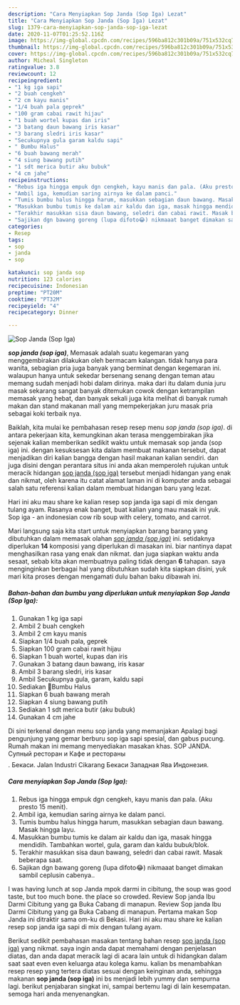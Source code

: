 ```yaml
---
description: "Cara Menyiapkan Sop Janda (Sop Iga) Lezat"
title: "Cara Menyiapkan Sop Janda (Sop Iga) Lezat"
slug: 1379-cara-menyiapkan-sop-janda-sop-iga-lezat
date: 2020-11-07T01:25:52.116Z
image: https://img-global.cpcdn.com/recipes/596ba812c301b09a/751x532cq70/sop-janda-sop-iga-foto-resep-utama.jpg
thumbnail: https://img-global.cpcdn.com/recipes/596ba812c301b09a/751x532cq70/sop-janda-sop-iga-foto-resep-utama.jpg
cover: https://img-global.cpcdn.com/recipes/596ba812c301b09a/751x532cq70/sop-janda-sop-iga-foto-resep-utama.jpg
author: Micheal Singleton
ratingvalue: 3.8
reviewcount: 12
recipeingredient:
- "1 kg iga sapi"
- "2 buah cengkeh"
- "2 cm kayu manis"
- "1/4 buah pala geprek"
- "100 gram cabai rawit hijau"
- "1 buah wortel kupas dan iris"
- "3 batang daun bawang iris kasar"
- "3 barang sledri iris kasar"
- "Secukupnya gula garam kaldu sapi"
- " Bumbu Halus"
- "6 buah bawang merah"
- "4 siung bawang putih"
- "1 sdt merica butir aku bubuk"
- "4 cm jahe"
recipeinstructions:
- "Rebus iga hingga empuk dgn cengkeh, kayu manis dan pala. (Aku presto 15 menit)."
- "Ambil iga, kemudian saring airnya ke dalam panci."
- "Tumis bumbu halus hingga harum, masukkan sebagian daun bawang. Masak hingga layu."
- "Masukkan bumbu tumis ke dalam air kaldu dan iga, masak hingga mendidih. Tambahkan wortel, gula, garam dan kaldu bubuk/blok."
- "Terakhir masukkan sisa daun bawang, seledri dan cabai rawit. Masak beberapa saat."
- "Sajikan dgn bawang goreng (lupa difoto😂) nikmaaat banget dimakan sambil ceplusin cabenya.."
categories:
- Resep
tags:
- sop
- janda
- sop

katakunci: sop janda sop 
nutrition: 123 calories
recipecuisine: Indonesian
preptime: "PT20M"
cooktime: "PT32M"
recipeyield: "4"
recipecategory: Dinner

---
```



![Sop Janda (Sop Iga)](https://img-global.cpcdn.com/recipes/596ba812c301b09a/751x532cq70/sop-janda-sop-iga-foto-resep-utama.jpg)

<b><i>sop janda (sop iga)</i></b>, Memasak adalah suatu kegemaran yang menggembirakan dilakukan oleh bermacam kalangan. tidak hanya para wanita, sebagian pria juga banyak yang berminat dengan kegemaran ini. walaupun hanya untuk sekedar bersenang senang dengan teman atau memang sudah menjadi hobi dalam dirinya. maka dari itu dalam dunia juru masak sekarang sangat banyak ditemukan cowok dengan ketrampilan memasak yang hebat, dan banyak sekali juga kita melihat di banyak rumah makan dan stand makanan mall yang mempekerjakan juru masak pria sebagai koki terbaik nya.

Baiklah, kita mulai ke pembahasan resep resep menu <i>sop janda (sop iga)</i>. di antara pekerjaan kita, kemungkinan akan terasa menggembirakan jika sejenak kalian memberikan sedikit waktu untuk memasak sop janda (sop iga) ini. dengan kesuksesan kita dalam membuat makanan tersebut, dapat menjadikan diri kalian bangga dengan hasil makanan kalian sendiri. dan juga disini dengan perantara situs ini anda akan memperoleh rujukan untuk meracik hidangan <u>sop janda (sop iga)</u> tersebut menjadi hidangan yang enak dan nikmat, oleh karena itu catat alamat laman ini di komputer anda sebagai salah satu referensi kalian dalam membuat hidangan baru yang lezat.

Hari ini aku mau share ke kalian resep sop janda iga sapi di mix dengan tulang ayam. Rasanya enak banget, buat kalian yang mau masak ini yuk. Sop iga - an indonesian cow rib soup with celery, tomato, and carrot.


Mari langsung saja kita start untuk menyiapkan barang barang yang dibutuhkan dalam memasak olahan <u><i>sop janda (sop iga)</i></u> ini. setidaknya diperlukan <b>14</b> komposisi yang diperlukan di masakan ini. biar nantinya dapat menghasilkan rasa yang enak dan nikmat. dan juga siapkan waktu anda sesaat, sebab kita akan membuatnya paling tidak dengan <b>6</b> tahapan. saya menginginkan berbagai hal yang dibutuhkan sudah kita siapkan disini, yuk mari kita proses dengan mengamati dulu bahan baku dibawah ini.

<!--inarticleads1-->

##### Bahan-bahan dan bumbu yang diperlukan untuk menyiapkan Sop Janda (Sop Iga):

1. Gunakan 1 kg iga sapi
1. Ambil 2 buah cengkeh
1. Ambil 2 cm kayu manis
1. Siapkan 1/4 buah pala, geprek
1. Siapkan 100 gram cabai rawit hijau
1. Siapkan 1 buah wortel, kupas dan iris
1. Gunakan 3 batang daun bawang, iris kasar
1. Ambil 3 barang sledri, iris kasar
1. Ambil Secukupnya gula, garam, kaldu sapi
1. Sediakan  🔹Bumbu Halus
1. Siapkan 6 buah bawang merah
1. Siapkan 4 siung bawang putih
1. Sediakan 1 sdt merica butir (aku bubuk)
1. Gunakan 4 cm jahe


Di sini terkenal dengan menu sop janda yang memanjakan Apalagi bagi pengunjung yang gemar berburu sop iga sapi spesial, dan gabus pucung. Rumah makan ini memang menyediakan masakan khas. SOP JANDA. Супный ресторан и Кафе и рестораны$$$$. Бекаси. Jalan Industri Cikarang Бекаси Западная Ява Индонезия. 

<!--inarticleads2-->

##### Cara menyiapkan Sop Janda (Sop Iga):

1. Rebus iga hingga empuk dgn cengkeh, kayu manis dan pala. (Aku presto 15 menit).
1. Ambil iga, kemudian saring airnya ke dalam panci.
1. Tumis bumbu halus hingga harum, masukkan sebagian daun bawang. Masak hingga layu.
1. Masukkan bumbu tumis ke dalam air kaldu dan iga, masak hingga mendidih. Tambahkan wortel, gula, garam dan kaldu bubuk/blok.
1. Terakhir masukkan sisa daun bawang, seledri dan cabai rawit. Masak beberapa saat.
1. Sajikan dgn bawang goreng (lupa difoto😂) nikmaaat banget dimakan sambil ceplusin cabenya..


I was having lunch at sop Janda mpok darmi in cibitung, the soup was good taste, but too much bone. the place so crowded. Review Sop janda Ibu Darmi Cibitung yang ga Buka Cabang di manapun. Review Sop janda Ibu Darmi Cibitung yang ga Buka Cabang di manapun. Pertama makan Sop Janda ini ditraktir sama om-ku di Bekasi. Hari ini aku mau share ke kalian resep sop janda iga sapi di mix dengan tulang ayam. 

Berikut sedikit pembahasan masakan tentang bahan resep <u>sop janda (sop iga)</u> yang nikmat. saya ingin anda dapat memahami dengan penjelasan diatas, dan anda dapat meracik lagi di acara lain untuk di hidangkan dalam saat saat even even keluarga atau kolega kamu. kalian bs menambahkan resep resep yang tertera diatas sesuai dengan keinginan anda, sehingga makanan <b>sop janda (sop iga)</b> ini bs menjadi lebih yummy dan sempurna lagi. berikut penjabaran singkat ini, sampai bertemu lagi di lain kesempatan. semoga hari anda menyenangkan.
